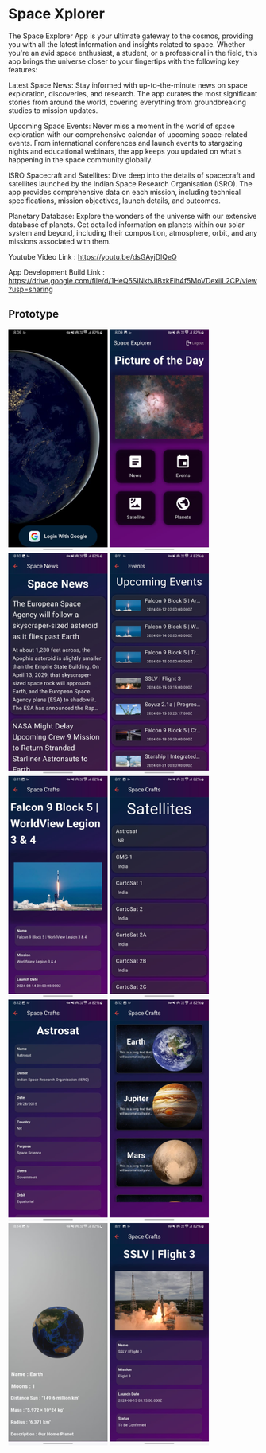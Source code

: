 
# Space Xplorer

The Space Explorer App is your ultimate gateway to the cosmos, providing you with all the latest information and insights related to space. Whether you're an avid space enthusiast, a student, or a professional in the field, this app brings the universe closer to your fingertips with the following key features:

Latest Space News: Stay informed with up-to-the-minute news on space exploration, discoveries, and research. The app curates the most significant stories from around the world, covering everything from groundbreaking studies to mission updates.

Upcoming Space Events: Never miss a moment in the world of space exploration with our comprehensive calendar of upcoming space-related events. From international conferences and launch events to stargazing nights and educational webinars, the app keeps you updated on what's happening in the space community globally.

ISRO Spacecraft and Satellites: Dive deep into the details of spacecraft and satellites launched by the Indian Space Research Organisation (ISRO). The app provides comprehensive data on each mission, including technical specifications, mission objectives, launch details, and outcomes.

Planetary Database: Explore the wonders of the universe with our extensive database of planets. Get detailed information on planets within our solar system and beyond, including their composition, atmosphere, orbit, and any missions associated with them.

Youtube Video Link : https://youtu.be/dsGAyjDlQeQ

App Development Build Link : https://drive.google.com/file/d/1HeQ5SiNkbJiBxkEih4f5MoVDexiiL2CP/view?usp=sharing


## Prototype


<img src = "assets/1.jpg" alt="error" width = "200"/> 
<img src = "assets/2.jpg" alt="error" width = "200"/> 
<img src = "assets/3.jpg" alt="error" width = "200"/> 
<img src = "assets/4.jpg" alt="error" width = "200"/> 
<img src = "assets/5.jpg" alt="error" width = "200"/> 
<img src = "assets/6.jpg" alt="error" width = "200"/> 
<img src = "assets/7.jpg" alt="error" width = "200"/> 
<img src = "assets/8.jpg" alt="error" width = "200"/> 
<img src = "assets/9.jpg" alt="error" width = "200"/> 
<img src = "assets/10.jpg" alt="error" width = "200"/> 

 




 


